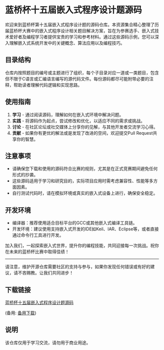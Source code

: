 # 蓝桥杯十五届嵌入式程序设计题源码

欢迎来到蓝桥杯第十五届嵌入式程序设计题的源码仓库。本资源集合精心整理了历届蓝桥杯大赛中的嵌入式程序设计相关题目解决方案，旨在为参赛选手、嵌入式技术爱好者及编程学习者提供宝贵的学习和参考材料。通过这些源码示例，您可以深入理解嵌入式系统开发中的关键概念、算法应用以及编程技巧。

## 目录结构

仓库内按照题目的编号或主题进行了组织，每个子目录对应一道或一类题目，包含但不限于C语言或汇编语言编写的源代码文件。每份源码都尽可能附带必要的注释，帮助读者理解代码逻辑和实现思路。

## 使用指南

1. **学习** - 通过阅读源码，理解如何在嵌入式环境中解决问题。
2. **实践** - 将源码作为起点，尝试修改和优化，以适应不同的需求或挑战。
3. **讨论** - 在社区论坛或社交媒体上分享你的见解，与其他开发者交流学习心得。
4. **贡献** - 如果你有更优的解法或是发现了改进的空间，欢迎提交Pull Request共享你的智慧。

## 注意事项

- 请确保您下载和使用的源码符合比赛的规则，尤其是在正式竞赛期间避免任何形式的抄袭。
- 这些源码适用于学习和研究目的，实际项目应用时需考虑兼容性、性能等多方面因素。
- 自行测试代码时，请在模拟环境或真实的嵌入式设备上进行，确保安全稳定。

## 开发环境

- 编译器：推荐使用适合目标平台的GCC或其他嵌入式编译工具链。
- 开发环境：建议使用支持嵌入式开发的IDE如Keil、IAR、Eclipse等，或者直接通过命令行工具进行开发。

加入我们，一起探索嵌入式世界，提升你的编程技能，共同迎接每一次挑战。祝你在未来的蓝桥杯比赛中取得佳绩！

---

请注意，维护开源仓库需要社区的支持与参与，如果你发现任何错误或有好的建议，请不吝赐教。让我们共同进步！

## 下载链接
[蓝桥杯十五届嵌入式程序设计题源码](https://pan.quark.cn/s/139511c050b0) 

(备用: [备用下载](https://pan.baidu.com/s/1KrK1y6dEyl2VnErXLQ4Rsg?pwd=1234))

## 说明

该仓库仅用于学习交流，请勿用于商业用途。
